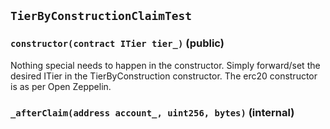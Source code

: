 ## `TierByConstructionClaimTest`






### `constructor(contract ITier tier_)` (public)

Nothing special needs to happen in the constructor.
Simply forward/set the desired ITier in the TierByConstruction constructor.
The erc20 constructor is as per Open Zeppelin.




### `_afterClaim(address account_, uint256, bytes)` (internal)






